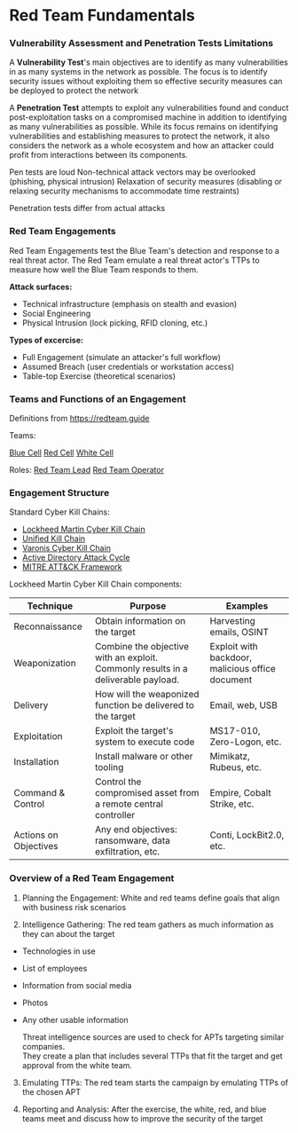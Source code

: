 # Red Team Fundamentals

### Vulnerability Assessment and Penetration Tests Limitations

A **Vulnerability Test**'s main objectives are to identify as many vulnerabilities in as many systems in 
the network as possible. The focus is to identify security issues without exploiting them so effective 
security measures can be deployed to protect the network

A **Penetration Test** attempts to exploit any vulnerabilities found and conduct post-exploitation tasks 
on a compromised machine in addition to identifying as many vulnerabilities as possible. While its focus
remains on identifying vulnerabilities and establishing measures to protect the network, it also 
considers the network as a whole ecosystem and how an attacker could profit from interactions between its 
components.

Pen tests are loud
Non-technical attack vectors may be overlooked (phishing, physical intrusion)
Relaxation of security measures (disabling or relaxing security mechanisms to accommodate time restraints)

Penetration tests differ from actual attacks

### Red Team Engagements

Red Team Engagements test the Blue Team's detection and response to a real threat actor. The Red Team 
emulate a real threat actor's TTPs to measure how well the Blue Team responds to them.

**Attack surfaces:**

- Technical infrastructure (emphasis on stealth and evasion)  
- Social Engineering  
- Physical Intrusion (lock picking, RFID cloning, etc.)  

**Types of excercise:**

- Full Engagement (simulate an attacker's full workflow)  
- Assumed Breach (user credentials or workstation access)  
- Table-top Exercise (theoretical scenarios)

### Teams and Functions of an Engagement

Definitions from https://redteam.guide

Teams:

[Blue Cell](https://redteam.guide/docs/definitions/#blue-cell)
[Red Cell](https://redteam.guide/docs/definitions/#red-cell)
[White Cell](https://redteam.guide/docs/definitions/#white-cell)

Roles:
[Red Team Lead](https://redteam.guide/docs/definitions/#red-team-lead)
[Red Team Operator](https://redteam.guide/docs/definitions/#red-team-operator)

### Engagement Structure

Standard Cyber Kill Chains:

- [Lockheed Martin Cyber Kill Chain](https://www.lockheedmartin.com/en-us/capabilities/cyber/cyber-kill-chain.html)  
- [Unified Kill Chain](https://unifiedkillchain.com/)  
- [Varonis Cyber Kill Chain](https://www.varonis.com/blog/cyber-kill-chain/)  
- [Active Directory Attack Cycle](https://github.com/infosecn1nja/AD-Attack-Defense)  
- [MITRE ATT&CK Framework](https://attack.mitre.org/)  

Lockheed Martin Cyber Kill Chain components:

|Technique | Purpose | Examples |
|----------|---------|----------|
| Reconnaissance | Obtain information on the target | Harvesting emails, OSINT |
| Weaponization | Combine the objective with an exploit. Commonly results in a deliverable payload. |Exploit with backdoor, malicious office document |
| Delivery | How will the weaponized function be delivered to the target | Email, web, USB |
| Exploitation | Exploit the target's system to execute code | MS17-010, Zero-Logon, etc. |
| Installation | Install malware or other tooling | Mimikatz, Rubeus, etc. |
| Command & Control | Control the compromised asset from a remote central controller | Empire, Cobalt Strike, etc. |
| Actions on Objectives | Any end objectives: ransomware, data exfiltration, etc. | Conti, LockBit2.0, etc. |

### Overview of a Red Team Engagement

1. Planning the Engagement: White and red teams define goals that align with business risk scenarios  

2. Intelligence Gathering: The red team gathers as much information as they can about the target

- Technologies in use  
- List of employees  
- Information from social media  
- Photos  
- Any other usable information  

  Threat intelligence sources are used to check for APTs targeting similar companies.  
  They create a plan that includes several TTPs that fit the target and get approval from the white team.  

3. Emulating TTPs: The red team starts the campaign by emulating TTPs of the chosen APT  

4. Reporting and Analysis: After the exercise, the white, red, and blue teams meet and discuss how to improve the security of the target
